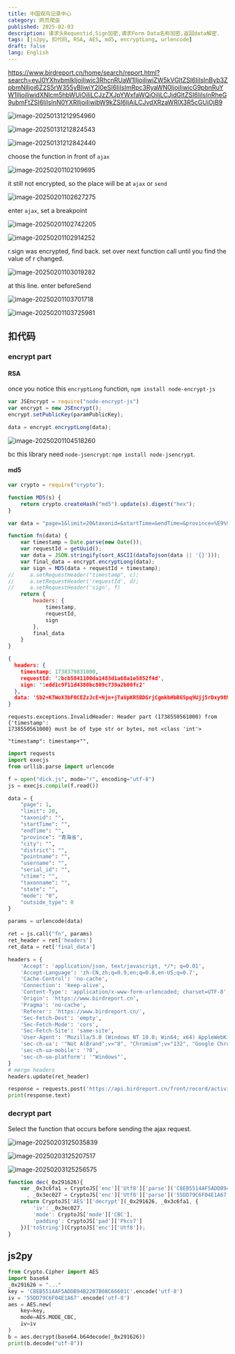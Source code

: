 ```yaml
---
title: 中国观鸟记录中心
category: 网页爬虫
published: 2025-02-03
description: 请求头Requestid,Sign加密,请求Form Data名称加密,返回data解密.
tags: [js2py, 扣代码, RSA, AES, md5, encryptLong, urlencode]
draft: false
lang: English
---
```


https://www.birdreport.cn/home/search/report.html?search=eyJ0YXhvbmlkIjoiIiwic3RhcnRUaW1lIjoiIiwiZW5kVGltZSI6IiIsInByb3ZpbmNlIjoi6Z2S5rW355yBIiwiY2l0eSI6IiIsImRpc3RyaWN0IjoiIiwicG9pbnRuYW1lIjoiIiwidXNlcm5hbWUiOiIiLCJzZXJpYWxfaWQiOiIiLCJjdGltZSI6IiIsInRheG9ubmFtZSI6IiIsInN0YXRlIjoiIiwibW9kZSI6IjAiLCJvdXRzaWRlX3R5cGUiOjB9

![image-20250131212954960](birdreport.assets/image-20250131212954960.png)

![image-20250131212824543](birdreport.assets/image-20250131212824543.png)

![image-20250131212842440](birdreport.assets/image-20250131212842440.png)

choose the function in front of `ajax` 

![image-20250201102109695](birdreport.assets/image-20250201102109695.png)

it still not encrypted, so the place will be at `ajax` or `send`

![image-20250201102627275](birdreport.assets/image-20250201102627275.png)

enter `ajax`, set a breakpoint

![image-20250201102742205](birdreport.assets/image-20250201102742205.png)

![image-20250201102914252](birdreport.assets/image-20250201102914252.png)

r.sign was encrypted, find back. set over next function call until you find the value of r changed.

![image-20250201103019282](birdreport.assets/image-20250201103019282.png)

at this line. enter beforeSend

![image-20250201103701718](birdreport.assets/image-20250201103701718.png)

![image-20250201103725981](birdreport.assets/image-20250201103725981.png)

## 扣代码

### encrypt part

#### RSA

once you notice this `encryptLong` function, `npm install node-encrypt-js`

```javascript
var JSEncrypt = require("node-encrypt-js")
var encrypt = new JSEncrypt();
encrypt.setPublicKey(paramPublicKey);

data = encrypt.encryptLong(data);
```

![image-20250201104518260](birdreport.assets/image-20250201104518260.png)

bc this library need `node-jsencrypt`: `npm install node-jsencrypt`.

#### md5

```javascript
var crypto = require("crypto");

function MD5(s) {
    return crypto.createHash("md5").update(s).digest("hex");
}
```

```javascript
var data = "page=1&limit=20&taxonid=&startTime=&endTime=&province=%E9%9D%92%E6%B5%B7%E7%9C%81&city=&district=&pointname=&username=&serial_id=&ctime=&taxonname=&state=&mode=0&outside_type=0"

function fn(data) {
    var timestamp = Date.parse(new Date());
    var requestId = getUuid();
    var data = JSON.stringify(sort_ASCII(dataTojson(data || '{}')));
    var final_data = encrypt.encryptLong(data);
    var sign = MD5(data + requestId + timestamp);
//     a.setRequestHeader("timestamp", c);
//     a.setRequestHeader('requestId', d);
//     a.setRequestHeader('sign', f)
    return {
        headers: {
            timestamp,
            requestId,
            sign
        },
        final_data
    }
}
```

```json
{
  headers: {
    timestamp: 1738379831000,
    requestId: '2bcb5841100da1483d1a68a1e5852f4d',
    sign: '1edd1c9f11d4380bc809c739a2b00fc2'
  },
  data: 'Sb2+K7WoX3bF0CEZzJcE+Njn+jTaVpKR5BDGrjCgmkbHbBG5pq9Ujj5rDxy98MJPBRJv5ACLh6H9BDvoMwTf5fJBeMeWA66EupEs87meRLVOWt5UC/a3wVg0MfY5kkL409usdiIGIi9Su7ZF68qnAcSw8m0aWmhB6QJ/psc1cbw='
}
```

```
requests.exceptions.InvalidHeader: Header part (1738550561000) from {'timestamp': 
1738550561000} must be of type str or bytes, not <class 'int'>
```

`"timestamp": timestamp+"",`

```python
import requests
import execjs
from urllib.parse import urlencode

f = open("dick.js", mode="r", encoding="utf-8")
js = execjs.compile(f.read())

data = {
    "page": 1,
    "limit": 20,
    "taxonid": "",
    "startTime": "",
    "endTime": "",
    "province": "青海省",
    "city": "",
    "district": "",
    "pointname": "",
    "username": "",
    "serial_id": "",
    "ctime": "",
    "taxonname": "",
    "state": "",
    "mode": "0",
    "outside_type": 0
}

params = urlencode(data)

ret = js.call("fn", params)
ret_header = ret['headers']
ret_data = ret['final_data']

headers = {
    'Accept': 'application/json, text/javascript, */*; q=0.01',
    'Accept-Language': 'zh-CN,zh;q=0.9,en;q=0.8,en-US;q=0.7',
    'Cache-Control': 'no-cache',
    'Connection': 'keep-alive',
    'Content-Type': 'application/x-www-form-urlencoded; charset=UTF-8',
    'Origin': 'https://www.birdreport.cn',
    'Pragma': 'no-cache',
    'Referer': 'https://www.birdreport.cn/',
    'Sec-Fetch-Dest': 'empty',
    'Sec-Fetch-Mode': 'cors',
    'Sec-Fetch-Site': 'same-site',
    'User-Agent': 'Mozilla/5.0 (Windows NT 10.0; Win64; x64) AppleWebKit/537.36 (KHTML, like Gecko) Chrome/132.0.0.0 Safari/537.36',
    'sec-ch-ua': '"Not A(Brand";v="8", "Chromium";v="132", "Google Chrome";v="132"',
    'sec-ch-ua-mobile': '?0',
    'sec-ch-ua-platform': '"Windows"',
}
# merge headers
headers.update(ret_header)

response = requests.post('https://api.birdreport.cn/front/record/activity/search', headers=headers, data=ret_data)  # look, it directly use the value of ret_data string without building a dictionary
print(response.text)
```

### decrypt part

Select the function that occurs before sending the ajax request.

![image-20250203125035839](birdreport.assets/image-20250203125035839.png)

![image-20250203125207517](birdreport.assets/image-20250203125207517.png)

![image-20250203125256575](birdreport.assets/image-20250203125256575.png)

```javascript
function dec(_0x291626){
    var _0x3c6fa1 = CryptoJS['enc']['Utf8']['parse']('C8EB5514AF5ADDB94B2207B08C66601C')
      , _0x3ec027 = CryptoJS['enc']['Utf8']['parse']('55DD79C6F04E1A67');
    return CryptoJS['AES']['decrypt'](_0x291626, _0x3c6fa1, {
        'iv': _0x3ec027,
        'mode': CryptoJS['mode']['CBC'],
        'padding': CryptoJS['pad']['Pkcs7']
    })['toString'](CryptoJS['enc']['Utf8']);
}
```

## js2py


```python
from Crypto.Cipher import AES
import base64
_0x291626 = "..."
key = 'C8EB5514AF5ADDB94B2207B08C66601C'.encode('utf-8')
iv = '55DD79C6F04E1A67'.encode('utf-8')
aes = AES.new(
    key=key,
    mode=AES.MODE_CBC,
    iv=iv
)
b = aes.decrypt(base64.b64decode(_0x291626))
print(b.decode("utf-8"))
```


